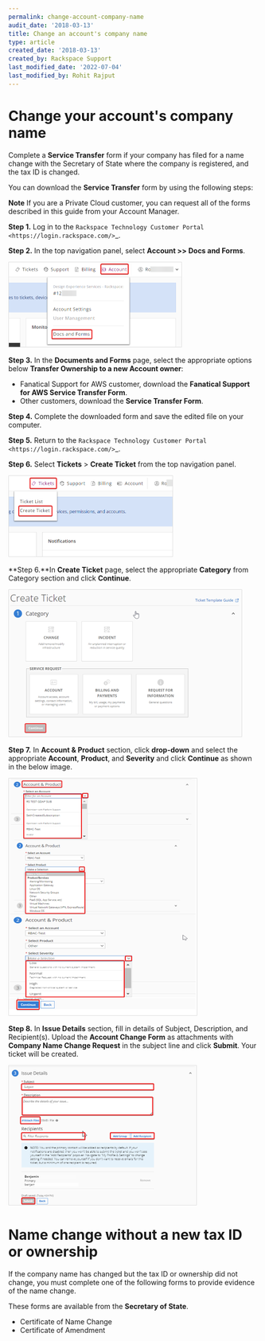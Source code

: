 ```yaml
---
permalink: change-account-company-name
audit_date: '2018-03-13'
title: Change an account's company name
type: article
created_date: '2018-03-13'
created_by: Rackspace Support
last_modified_date: '2022-07-04'
last_modified_by: Rohit Rajput 
---
```


Change your account's company name
====================================

Complete a **Service Transfer** form if your company has filed for a name change with the Secretary of State where the company is registered, and the tax ID is changed.

You can download the **Service Transfer** form by using the following steps:

**Note** If you are a Private Cloud customer, you can request all of the forms described in this guide from your Account Manager.

**Step 1.** Log in to the `Rackspace Technology Customer Portal <https://login.rackspace.com/>`_.

**Step 2.** In the top navigation panel, select **Account >> Docs and Forms**.

<img width="349" alt="Docs and forms" src="Docs and forms.png">

**Step 3.** In the **Documents and Forms** page, select the appropriate options below **Transfer Ownership to a new Account owner**:

   - Fanatical Support for AWS customer,
     download the **Fanatical Support for AWS Service Transfer Form**.
   - Other customers, download the **Service Transfer Form**.

**Step 4.** Complete the downloaded form and save the edited file on your computer.

**Step 5.** Return to the `Rackspace Technology Customer Portal <https://login.rackspace.com/>`_.

**Step 6.** Select **Tickets** > **Create Ticket** from the top navigation panel.

<img width="331" alt="Create Ticket" src="Create Ticket.png">

**Step 6.**In **Create Ticket** page, select the appropriate **Category** from Category section and click **Continue**.

<img width="470" alt="Category" src="Category.png">

**Step 7.** In **Account & Product** section, click **drop-down** and select the appropriate **Account**, **Product**, and **Severity** and click **Continue** as shown in the below image.

<img width="380" alt="Account Product   Severity" src="Account Product & Severity.png">

**Step 8.** In **Issue Details** section, fill in details of Subject, Description, and Recipient(s). Upload the **Account Change Form** as attachments with
**Company Name Change Request** in the subject line and click **Submit**. Your ticket will be created.

<img width="379" alt="Issue Details" src="Issue Details.png">



Name change without a new tax ID or ownership
=====================================================

If the company name has changed but the tax ID or ownership did not change, you must complete one of the following forms to provide evidence of the name change. 

These forms are available from the **Secretary of State**.

- Certificate of Name Change
- Certificate of Amendment
